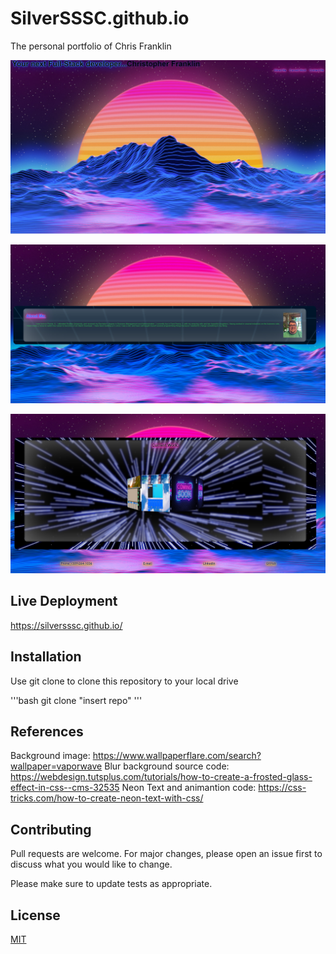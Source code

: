 # SilverSSSC.github.io
The personal portfolio of Chris Franklin

![Preview of the project](./portfolio.png)

![Preview of the project](./Portfolio2.png)

![Preview of the project](./Portfolio3.png)


## Live Deployment

https://silversssc.github.io/

## Installation

Use git clone to clone this repository to your local drive

'''bash
git clone "insert repo"
'''

## References
Background image: https://www.wallpaperflare.com/search?wallpaper=vaporwave
Blur background source code: https://webdesign.tutsplus.com/tutorials/how-to-create-a-frosted-glass-effect-in-css--cms-32535
Neon Text and animantion code: https://css-tricks.com/how-to-create-neon-text-with-css/

## Contributing
Pull requests are welcome. For major changes, please open an issue first to discuss what you would like to change.

Please make sure to update tests as appropriate.

## License
[MIT](https://choosealicense.com/licenses/mit/)
